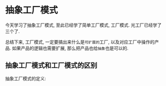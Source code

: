 <font face="Microsoft.YaHei">

# 抽象工厂模式

今天学习了抽象工厂模式, 至此已经学了简单工厂模式, 工厂模式. 光工厂已经学了三个了. 

总结下来, 工厂模式, 一定要搞出来什么是`可扩展的`工厂, 以及对应工厂中操作的产品. 如果产品的逻辑也需要扩展, 那么把产品也给`抽象`也是可以的.

## 抽象工厂模式和工厂模式的区别

抽象工厂模式的定义: 